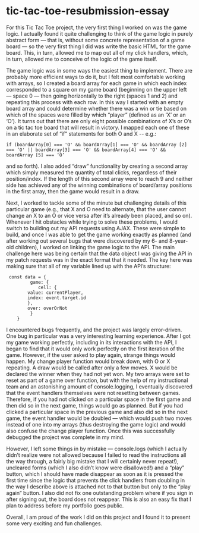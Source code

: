 # tic-tac-toe-resubmission-essay
For this Tic Tac Toe project, the very first thing I worked on was the game logic. I actually found it quite challenging to think of the game logic in purely abstract form — that is, without some concrete representation of a game board — so the very first thing I did was write the basic HTML for the game board. This, in turn, allowed me to map out all of my click handlers, which, in turn, allowed me to conceive of the logic of the game itself.

The game logic was in some ways the easiest thing to implement. There are probably more efficient ways to do it, but I felt most comfortable working with arrays, so I created a board array for each game in which each index corresponded to a square on my game board (beginning on the upper left — space 0 — then going horizontally to the right (spaces 1 and 2) and repeating this process with each row. In this way I started with an empty board array and could determine whether there was a win or tie based on which of the spaces were filled by which “player” (defined as an ‘X’ or an ‘O’). It turns out that there are only eight possible combinations of X’s or O’s on a tic tac toe board that will result in victory. I mapped each one of these in an elaborate set of “if” statements for both O and X -- e.g.:

```
if (boardArray[0] === 'O' && boardArray[1] === 'O' && boardArray [2] === ‘O' || boardArray[3] === 'O' && boardArray[4] === 'O' && boardArray [5] === ‘O’
```

and so forth). I also added “draw” functionality by creating a second array which simply measured the quantity of total clicks, regardless of their position/index. If the length of this second array were to reach 9 and neither side has achieved any of the winning combinations of board/array positions in the first array, then the game would result in a draw. 

Next, I worked to tackle some of the minute but challenging details of this particular game (e.g., that X and O need to alternate, that the user cannot change an X to an O or vice versa after it’s already been placed, and so on). Whenever I hit obstacles while trying to solve these problems, I would switch to building out my API requests using AJAX. These were simple to build, and once I was able to get the game working exactly as planned (and after working out several bugs that were discovered by my 6- and 8-year-old children), I worked on linking the game logic to the API. The main challenge here was being certain that the data object I was giving the API in my patch requests was in the exact format that it needed. The key here was making sure that all of my variable lined up with the API’s structure:

```
 const data = {
         game: {
            cell: {
        value: currentPlayer,
        index: event.target.id
        },
        over: overOrNot
         }
    }
```

I encountered bugs frequently, and the project was largely error-driven. One bug in particular was a very interesting learning experience. After I got my game working perfectly, including in its interactions with the API, I began to find that it would only work perfectly on the first iteration of the game. However, if the user asked to play again, strange things would happen. My change player function would break down, with O or X repeating. A draw would be called after only a few moves. X would be declared the winner when they had not yet won. My two arrays were set to reset as part of a game over function, but with the help of my instructional team and an astonishing amount of console.logging, I eventually discovered that the event handlers themselves were not resetting between games. Therefore, if you had not clicked on a particular space in the first game and then did so in the next game, things would go as planned. But if you had clicked a particular space in the previous game and also did so in the next game, the event handler would be doubled — which would push two moves instead of one into my arrays (thus destroying the game logic) and would also confuse the change player function. Once this was successfully debugged the project was complete in my mind.

However, I left some things in by mistake — console.logs (which I actually didn’t realize were not allowed because I failed to read the instructions all the way through, a fairly big mistake that I will certainly never repeat!), uncleared forms (which I also didn’t know were disallowed!) and a “play” button, which I should have made disappear as soon as it is pressed the first time since the logic that prevents the click handlers from doubling in the way I describe above is attached not to that button but only to the “play again” button. I also did not fix one outstanding problem where if you sign in after signing out, the board does not reappear. This is also an easy fix that I plan to address before my portfolio goes public.

Overall, I am proud of the work I did on this project and I found it to present some very exciting and fun challenges.





